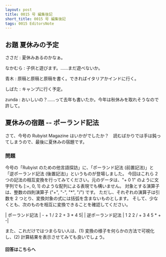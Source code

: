 ```yaml
---
layout: post
title: 0015 号 編集後記
short_title: 0015 号 編集後記
tags: 0015 EditorsNote
---
```



## お題 夏休みの予定

ささだ
:  夏休みあるのかなぁ。

なかむら
:  子供と遊びます。……まだ遊べないか。

青木
:  原稿と原稿と原稿を書く。できればイタリアかインドに行く。

しばた
:  キャンプに行く予定。

zunda
:  おいしいの？……って去年も書いたか。今年は秋休みを取れそうなので許して。

## 夏休みの宿題 -- ポーランド記法

さて、今号の Rubyist Magazine はいかがでしたか？　読むばかりでは手は鈍ってしまうので、最後に夏休みの宿題です。

### 問題

今号の「Rubyist のための他言語探訪」に、「ポーランド記法 (前置記法)」と「逆ポーランド記法 (後置記法)」というものが登場しました。
今回はこれら 2 つの記法の相互変換を行ってみてください。元のデータは、"+ 0 1" のように文字列でも [:+, 0, 1] のような配列による表現でも構いません。
対象とする演算子は、整数の四則演算子 ("+", "-", "*", "/") です。
ただし、それぞれの演算子は引数を 2 つとり、変換対象の式には括弧を含まないものとします。
そして、少なくとも、次のものを相互に変換できることを確認してください。

|  ポーランド記法 |  - + 1 / 2 2 + 3 * 4 5|
|  逆ポーランド記法 |  1 2 2 / + 3 4 5 * + -|


また、これだけではつまらない人は、(1) 変換の様子を何らかの方法で可視化し、(2) 計算結果を表示させてみても良いでしょう。

#### 回答はこちらへ



